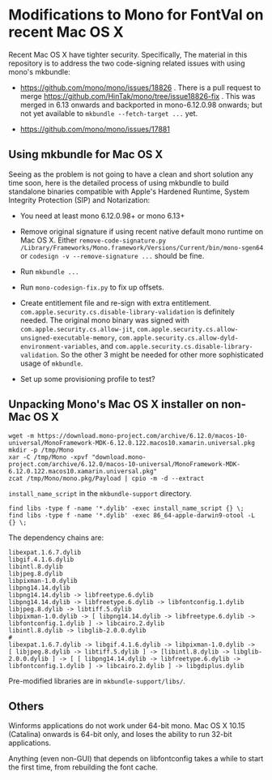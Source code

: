 # Modifications to Mono for FontVal on recent Mac OS X

Recent Mac OS X have tighter security. Specifically, The material in this repository is to address the two code-signing related issues with using
mono's mkbundle:

- https://github.com/mono/mono/issues/18826 . There is a pull request to merge https://github.com/HinTak/mono/tree/issue18826-fix . This was merged
in 6.13 onwards and backported in mono-6.12.0.98 onwards; but not yet available to `mkbundle --fetch-target ...` yet.

- https://github.com/mono/mono/issues/17881

## Using mkbundle for Mac OS X

Seeing as the problem is not going to have a clean and short solution any time soon, here is the detailed process of using mkbundle
to build standalone binaries compatible with Apple's Hardened Runtime, System Integrity Protection (SIP) and Notarization:

- You need at least mono 6.12.0.98+ or mono 6.13+

- Remove original signature if using recent native default mono runtime on Mac OS X. Either
`remove-code-signature.py /Library/Frameworks/Mono.framework/Versions/Current/bin/mono-sgen64` or `codesign -v --remove-signature ...` should be fine.

- Run `mkbundle ...`

- Run `mono-codesign-fix.py` to fix up offsets.

- Create entitlement file and re-sign with extra entitlement. `com.apple.security.cs.disable-library-validation` is definitely needed.
The original mono binary was signed with
`com.apple.security.cs.allow-jit`,
`com.apple.security.cs.allow-unsigned-executable-memory`,
`com.apple.security.cs.allow-dyld-environment-variables`,
and
`com.apple.security.cs.disable-library-validation`. So the other 3 might be needed for other more sophisticated usage of `mkbundle`.

- Set up some provisioning profile to test?

## Unpacking Mono's Mac OS X installer on non-Mac OS X

```
wget -m https://download.mono-project.com/archive/6.12.0/macos-10-universal/MonoFramework-MDK-6.12.0.122.macos10.xamarin.universal.pkg
mkdir -p /tmp/Mono
xar -C /tmp/Mono -xpvf "download.mono-project.com/archive/6.12.0/macos-10-universal/MonoFramework-MDK-6.12.0.122.macos10.xamarin.universal.pkg"
zcat /tmp/Mono/mono.pkg/Payload | cpio -m -d --extract
```

`install_name_script` in the `mkbundle-support` directory.


```
find libs -type f -name '*.dylib' -exec install_name_script {} \;
find libs -type f -name '*.dylib' -exec 86_64-apple-darwin9-otool -L {} \;
```

The dependency chains are:

```
libexpat.1.6.7.dylib
libgif.4.1.6.dylib
libintl.8.dylib
libjpeg.8.dylib
libpixman-1.0.dylib
libpng14.14.dylib
libpng14.14.dylib -> libfreetype.6.dylib
libpng14.14.dylib -> libfreetype.6.dylib -> libfontconfig.1.dylib
libjpeg.8.dylib -> libtiff.5.dylib
libpixman-1.0.dylib -> [ libpng14.14.dylib -> libfreetype.6.dylib -> libfontconfig.1.dylib ] -> libcairo.2.dylib
libintl.8.dylib -> libglib-2.0.0.dylib
#
libexpat.1.6.7.dylib -> libgif.4.1.6.dylib -> libpixman-1.0.dylib ->
[ libjpeg.8.dylib -> libtiff.5.dylib ] -> [libintl.8.dylib -> libglib-2.0.0.dylib ] -> [ [ libpng14.14.dylib -> libfreetype.6.dylib -> libfontconfig.1.dylib ] -> libcairo.2.dylib ] -> libgdiplus.dylib
```

Pre-modified libraries are in `mkbundle-support/libs/`.

## Others

Winforms applications do not work under 64-bit mono. Mac OS X 10.15 (Catalina) onwards is 64-bit only, and loses the ability to run 32-bit applications.

Anything (even non-GUI) that depends on libfontconfig takes a while to start the first time, from rebuilding the font cache.
